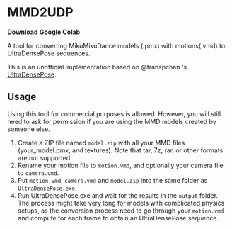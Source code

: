 # MMD2UDP

**[Download](https://github.com/KurisuMakise004/MMD2UDP/raw/main/MMD2UDP_x64.7z)**
**[Google Colab](https://colab.research.google.com/github/KurisuMakise004/MMD2UDP/blob/main/COLAB.ipynb)**

A tool for converting MikuMikuDance models (.pmx) with motions(.vmd) to UltraDensePose sequences. 

This is an unofficial implementation based on @transpchan 's [UltraDensePose](https://github.com/transpchan/transpchan.github.io/blob/57efe17cdce35cf2c49c8d11ebd9bac108d1ac59/live3d/CoNR.pdf). 


## Usage

Using this tool for commercial purposes is allowed. However, you will still need to ask for permission if you are using the MMD models created by someone else.

1. Create a ZIP file named `model.zip` with all your MMD files (your_model.pmx, and textures). Note that tar, 7z, rar, or other formats are not supported.
2. Rename your motion file to `motion.vmd`, and optionally your camera file to `camera.vmd`.
3. Put `motion.vmd`, `camera.vmd` and `model.zip` into the same folder as `UltraDensePose.exe`.
4. Run UltraDensePose.exe and wait for the results in the `output` folder. The process might take very long for models with complicated physics setups, as the conversion process need to go through your `motion.vmd` and compute for each frame to obtain an UltraDensePose sequence.

